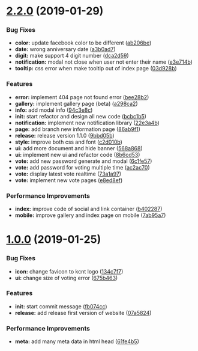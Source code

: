 # [2.2.0](https://gitlab.com/kamontat/kcnt-countup/compare/v1.0.0...v2.2.0) (2019-01-29)


### Bug Fixes

* **color:** update facebook color to be different ([ab206be](https://gitlab.com/kamontat/kcnt-countup/commit/ab206be))
* **date:** wrong anniversary date ([a3b0ad7](https://gitlab.com/kamontat/kcnt-countup/commit/a3b0ad7))
* **digit:** make support 4 digit number ([dca2d59](https://gitlab.com/kamontat/kcnt-countup/commit/dca2d59))
* **notification:** modal not close when user not enter their name ([e3e714b](https://gitlab.com/kamontat/kcnt-countup/commit/e3e714b))
* **tooltip:** css error when make tooltip out of index page ([03d928b](https://gitlab.com/kamontat/kcnt-countup/commit/03d928b))


### Features

* **error:** implement 404 page not found error ([bee28b2](https://gitlab.com/kamontat/kcnt-countup/commit/bee28b2))
* **gallery:** implement gallery page (beta) ([a298ca2](https://gitlab.com/kamontat/kcnt-countup/commit/a298ca2))
* **info:** add modal info ([94c3e8c](https://gitlab.com/kamontat/kcnt-countup/commit/94c3e8c))
* **init:** start refactor and design all new code ([bcbc1b5](https://gitlab.com/kamontat/kcnt-countup/commit/bcbc1b5))
* **notification:** implement new notification library ([22e3a4b](https://gitlab.com/kamontat/kcnt-countup/commit/22e3a4b))
* **page:** add branch new information page ([86ab9f1](https://gitlab.com/kamontat/kcnt-countup/commit/86ab9f1))
* **release:** release version 1.1.0 ([9bbd05b](https://gitlab.com/kamontat/kcnt-countup/commit/9bbd05b))
* **style:** improve both css and font ([c2d010b](https://gitlab.com/kamontat/kcnt-countup/commit/c2d010b))
* **ui:** add more document and hide banner ([568a868](https://gitlab.com/kamontat/kcnt-countup/commit/568a868))
* **ui:** implement new ui and refactor code ([8b6cd53](https://gitlab.com/kamontat/kcnt-countup/commit/8b6cd53))
* **vote:** add new password generate and modal ([6c1fe57](https://gitlab.com/kamontat/kcnt-countup/commit/6c1fe57))
* **vote:** add password for voting multiple time ([ac2ac70](https://gitlab.com/kamontat/kcnt-countup/commit/ac2ac70))
* **vote:** display latest vote realtime ([73a1a97](https://gitlab.com/kamontat/kcnt-countup/commit/73a1a97))
* **vote:** implement new vote pages ([e8ed8ef](https://gitlab.com/kamontat/kcnt-countup/commit/e8ed8ef))


### Performance Improvements

* **index:** improve code of social and link container ([b402287](https://gitlab.com/kamontat/kcnt-countup/commit/b402287))
* **mobile:** improve gallery and index page on mobile ([7ab95a7](https://gitlab.com/kamontat/kcnt-countup/commit/7ab95a7))



# [1.0.0](https://gitlab.com/kamontat/kcnt-countup/compare/fb074cc...v1.0.0) (2019-01-25)


### Bug Fixes

* **icon:** change favicon to kcnt logo ([134c7f7](https://gitlab.com/kamontat/kcnt-countup/commit/134c7f7))
* **ui:** change size of voting error ([675b463](https://gitlab.com/kamontat/kcnt-countup/commit/675b463))


### Features

* **init:** start commit message ([fb074cc](https://gitlab.com/kamontat/kcnt-countup/commit/fb074cc))
* **release:** add release first version of website ([07a5824](https://gitlab.com/kamontat/kcnt-countup/commit/07a5824))


### Performance Improvements

* **meta:** add many meta data in html head ([61fe4b5](https://gitlab.com/kamontat/kcnt-countup/commit/61fe4b5))



